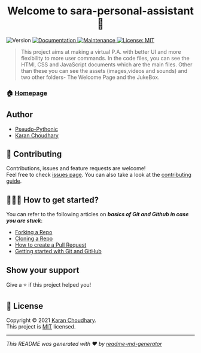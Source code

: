 <h1 align="center">Welcome to sara-personal-assistant 👋</h1>
<p>
  <img alt="Version" src="https://img.shields.io/badge/version-1.0.0-blue.svg?cacheSeconds=2592000" />
  <a href="https://github.com/Pseudo-Pythonic/Sara-Personal-Assistant#readme" target="_blank">
    <img alt="Documentation" src="https://img.shields.io/badge/documentation-yes-brightgreen.svg" />
  </a>
  <a href="https://github.com/Pseudo-Pythonic/Sara-Personal-Assistant/graphs/commit-activity" target="_blank">
    <img alt="Maintenance" src="https://img.shields.io/badge/Maintained%3F-yes-green.svg" />
  </a>
  <a href="https://github.com/Sara-Personal-Assistant/blob/master/LICENSE" target="_blank">
    <img alt="License: MIT" src="https://img.shields.io/github/license/Pseudo-Pythonic/sara-personal-assistant" />
  </a>
</p>

> This project aims at making a virtual P.A. with better UI and more flexibility to more user commands. 
 In the code files, you can see the HTMl, CSS and JavaScript documents which are the main files. Other than these 
 you can see the assets (images,videos and sounds) and two other folders- The Welcome Page and the JukeBox.

### 🏠 [Homepage](https://github.com/Pseudo-Pythonic/Sara-Personal-Assistant#readme)

## Author

* [Pseudo-Pythonic](https://github.com/Pseudo-Pythonic)
* [Karan Choudhary](https://github.com/xKaran)

## 🤝 Contributing

Contributions, issues and feature requests are welcome!<br />Feel free to check [issues page](https://github.com/Pseudo-Pythonic/Sara-Personal-Assistant/issues). You can also take a look at the [contributing guide](https://github.com/Pseudo-Pythonic/Sara-Personal-Assistant/blob/master/CONTRIBUTING.md).

## 👨🏻‍💻 How to get started?

You can refer to the following articles on  **_basics of Git and Github in case you are stuck_**:

-   [Forking a Repo](https://help.github.com/en/github/getting-started-with-github/fork-a-repo)
-   [Cloning a Repo](https://help.github.com/en/desktop/contributing-to-projects/creating-a-pull-request)
-   [How to create a Pull Request](https://opensource.com/article/19/7/create-pull-request-github)
-   [Getting started with Git and GitHub](https://towardsdatascience.com/getting-started-with-git-and-github-6fcd0f2d4ac6)


## Show your support

Give a ⭐️ if this project helped you!

## 📝 License

Copyright © 2021 [Karan Choudhary](https://github.com/xKaran).<br />
This project is [MIT](https://github.com/Pseudo-Pythonic/Sara-Personal-Assistant/blob/master/LICENSE) licensed.

***
_This README was generated with ❤️ by [readme-md-generator](https://github.com/kefranabg/readme-md-generator)_
